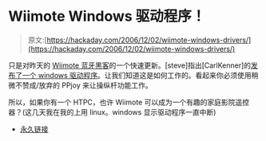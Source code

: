 # Wiimote Windows 驱动程序！

> 原文:[https://hackaday.com/2006/12/02/wiimote-windows-drivers/](https://hackaday.com/2006/12/02/wiimote-windows-drivers/)

只是对昨天的 [Wiimote 蓝牙黑客](http://www.hackaday.com/2006/12/01/hacking-wiimote-bluetooth/)的一个快速更新。[steve]指出[CarlKenner]的[发布了一个 windows 驱动程序](http://www.wiili.org/forum/download-windows-driver-here-t294.html)。让我们知道这是如何工作的。看起来你必须使用稍微不赞成/放弃的 PPjoy 来让操纵杆功能工作。

所以，如果你有一个 HTPC，也许 Wiimote 可以成为一个有趣的家庭影院遥控器？(这几天我在我的上用 linux。windows 显示驱动程序一直中断)

*   [永久链接](http://www.wiili.org/forum/download-windows-driver-here-t294.html)